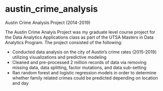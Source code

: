 # austin_crime_analysis
Austin Crime Analysis Project (2014-2019)

The Austin Crime Analyis Project was my graduate level course project for the Data Analytics Applications class as part of the UTSA Masters in Data Analytics Program.
The project consisted of the following:

* Conducted data analysis on the city of Austin’s crime rates (2015-2019) utilizing visualizations and predictive modeling
* Cleaned and pre-processed 2 million records of data via removing missing data, data splitting, factor mutations, and data sub-setting
* Ran random forest and logistic regression models in order to determine whether family related crimes could be predicted depending on location and day
